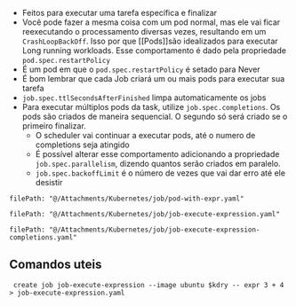  - Feitos para executar uma tarefa específica e finalizar
 - Você pode fazer a mesma coisa com um pod normal, mas ele vai ficar reexecutando o processamento diversas vezes, resultando em um `CrashLoopBackOff`. Isso por que [[Pods]]são idealizados para executar Long running workloads. Esse comportamento é dado pela propriedade `pod.spec.restartPolicy`
 - É um pod em que o `pod.spec.restartPolicy` é setado para Never
 - É bom lembrar que cada Job criará um ou mais pods para executar sua tarefa
 - `job.spec.ttlSecondsAfterFinished` limpa automaticamente os jobs
 - Para executar múltiplos pods da task, utilize `job.spec.completions`. Os pods são criados de maneira sequencial. O segundo só será criado se o primeiro finalizar.
	 - O scheduler vai continuar a executar pods, até o numero de completions seja atingido
	 - É possível alterar esse comportamento adicionando a propriedade `job.spec.parallelism`, dizendo quantos serão criados em paralelo.
	 - `job.spec.backoffLimit` é o número de vezes que vai dar erro até ele desistir


```reference
filePath: "@/Attachments/Kubernetes/job/pod-with-expr.yaml"
```

```reference
filePath: "@/Attachments/Kubernetes/job/job-execute-expression.yaml"
```

```reference
filePath: "@/Attachments/Kubernetes/job/job-execute-expression-completions.yaml"
```

## Comandos uteis

```shell
 create job job-execute-expression --image ubuntu $kdry -- expr 3 + 4 > job-execute-expression.yaml
```
